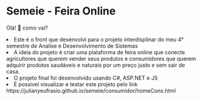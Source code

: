 # Semeie - Feira Online
Olá! :wave: como vai?
<br>
<li>Este é o front que desenvolvi para o projeto interdisplinar do meu 4° semestre de Analise e Desenvolvimento de Sistemas</li>
<li>A ideia do projeto é criar uma plataforma de feira online que conecte agricultores que querem vender seus produtos e consumidores que querem adquirir produtos saudáveis e naturais por um preço justo e sem sair de casa.</li>
<li>O projeto final foi desenvolvido usando C#, ASP.NET e JS</li>
<li>É possivel visualizar e testar este projeto pelo link https://julianyeufrasio.github.io/semeie/consumidor/homeCons.html</li>
